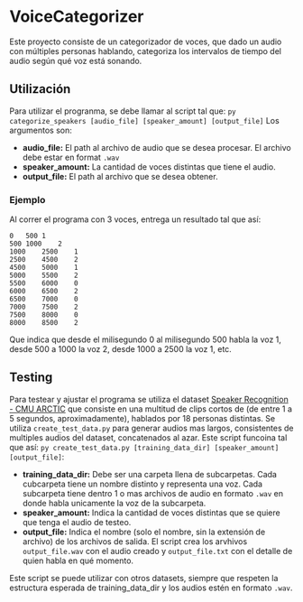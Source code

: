 # VoiceCategorizer

Este proyecto consiste de un categorizador de voces, que dado un audio con múltiples personas hablando, categoriza los intervalos de tiempo del audio según qué voz está sonando.

## Utilización
Para utilizar el progranma, se debe llamar al script tal que:
```py categorize_speakers [audio_file] [speaker_amount] [output_file]```
Los argumentos son:
- **audio_file:** El path al archivo de audio que se desea procesar. El archivo debe estar en format `.wav`
- **speaker_amount:** La cantidad de voces distintas que tiene el audio.
- **output_file:** El path al archivo que se desea obtener.

### Ejemplo
Al correr el programa con 3 voces, entrega un resultado tal que así:
```
0	500	1
500	1000	2
1000	2500	1
2500	4500	2
4500	5000	1
5000	5500	2
5500	6000	0
6000	6500	2
6500	7000	0
7000	7500	2
7500	8000	0
8000	8500	2
```

Que indica que desde el milisegundo 0 al milisegundo 500 habla la voz 1, desde 500 a 1000 la voz 2, desde 1000 a 2500 la voz 1, etc.

## Testing
Para testear y ajustar el programa se utiliza el dataset [Speaker Recognition - CMU ARCTIC](https://www.kaggle.com/datasets/mrgabrielblins/speaker-recognition-cmu-arctic) que consiste en una multitud de clips cortos de (de entre 1 a 5 segundos, aproximadamente), hablados por 18 personas distintas. 
Se utiliza `create_test_data.py` para generar audios mas largos, consistentes de multiples audios del dataset, concatenados al azar.
Este script funcoina tal que así:
`py create_test_data.py [training_data_dir] [speaker_amount] [output_file]`:
- **training_data_dir:** Debe ser una carpeta llena de subcarpetas. Cada cubcarpeta tiene un nombre distinto y representa una voz. Cada subcarpeta tiene dentro 1 o mas archivos de audio en formato `.wav` en donde habla unicamente la voz de la subcarpeta.
- **speaker_amount:** Indica la cantidad de voces distintas que se quiere que tenga el audio de testeo. 
- **output_file:** Indica el nombre (solo el nombre, sin la extensión de archivo) de los archivos de salida. El script crea los arvhivos `output_file.wav` con el audio creado y `output_file.txt` con el detalle de quien habla en qué momento.

Este script se puede utilizar con otros datasets, siempre que respeten la estructura esperada de training_data_dir y los audios estén en formato `.wav`.

